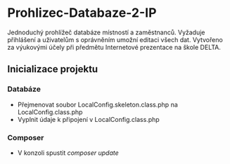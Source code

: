 # Prohlizec-Databaze-2-IP
Jednoduchý prohlížeč databáze místností a zaměstnanců. Vyžaduje přihlášení a uživatelům s oprávněním umožní editaci všech dat. Vytvořeno za výukovými účely při předmětu Internetové prezentace na škole DELTA.

## Inicializace projektu

### Databáze
- Přejmenovat soubor LocalConfig.skeleton.class.php na LocalConfig.class.php
- Vyplnit údaje k připojení v LocalConfig.class.php

### Composer
- V konzoli spustit *composer update*
